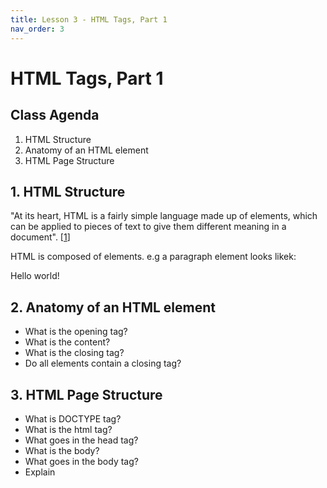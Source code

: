 ```yaml
---
title: Lesson 3 - HTML Tags, Part 1
nav_order: 3
---
```


# HTML Tags, Part 1

## Class Agenda

1. HTML Structure
2. Anatomy of an HTML element
3. HTML Page Structure

## 1. HTML Structure

"At its heart, HTML is a fairly simple language made up of elements, which can be applied to pieces of text to give them different meaning in a document". [[1](https://developer.mozilla.org/en-US/docs/Learn/HTML/Introduction_to_HTML)]

HTML is composed of elements. e.g a paragraph element looks likek:
<p>Hello world!</p>

## 2. Anatomy of an HTML element

- What is the opening tag?
- What is the content?
- What is the closing tag?
- Do all elements contain a closing tag?

## 3. HTML Page Structure
- What is DOCTYPE tag?
- What is the html tag?
- What goes in the head tag?
- What is the body?
- What goes in the body tag?
- Explain <title>
- Explain common meta tag usage like <meta name="description">, <meta charset="">.
- Explain <link> for CSS
- Explain <link> for favicons


# Exercise Description

- Open a webpage and look in the dev tools, and identify tags discussed above.
- Pracitise creating a basic HTML page in the class
- The page should use the tags explained above

# Glossary & Terminology

- `html tag` -

---

# Homework

// TODO

# Resources

- [MDN Getting started with HTML](https://developer.mozilla.org/en-US/docs/Learn/HTML/Introduction_to_HTML/Getting_started)
- [Other types of metadata in head](https://developer.mozilla.org/en-US/docs/Learn/HTML/Introduction_to_HTML/The_head_metadata_in_HTML#other_types_of_metadata)

